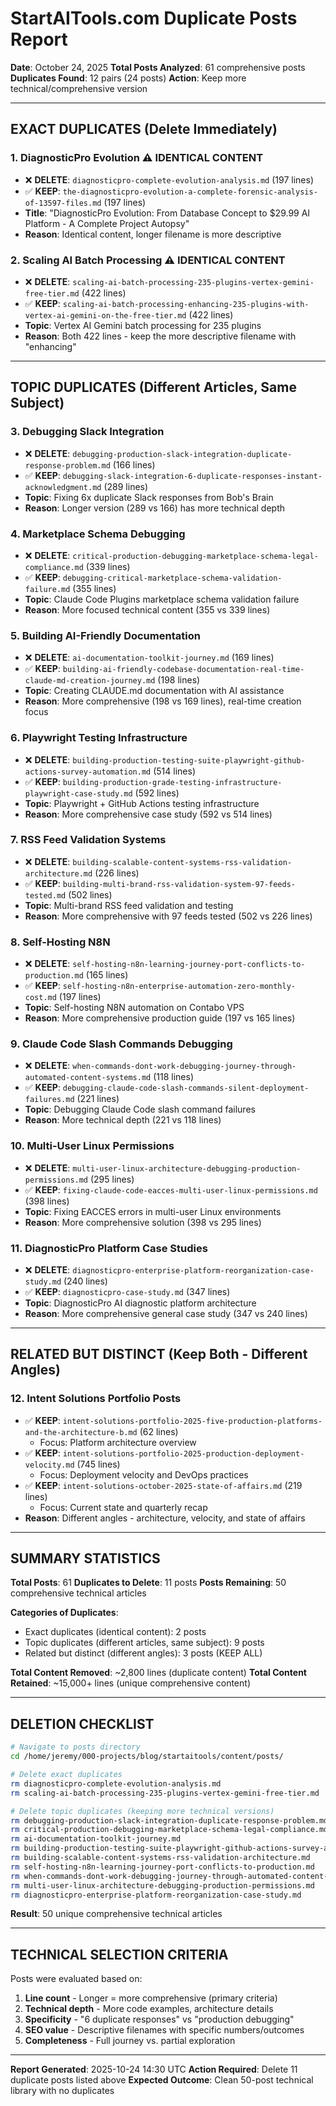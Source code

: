 # StartAITools.com Duplicate Posts Report
**Date**: October 24, 2025
**Total Posts Analyzed**: 61 comprehensive posts
**Duplicates Found**: 12 pairs (24 posts)
**Action**: Keep more technical/comprehensive version

---

## EXACT DUPLICATES (Delete Immediately)

### 1. DiagnosticPro Evolution ⚠️ IDENTICAL CONTENT
- ❌ **DELETE**: `diagnosticpro-complete-evolution-analysis.md` (197 lines)
- ✅ **KEEP**: `the-diagnosticpro-evolution-a-complete-forensic-analysis-of-13597-files.md` (197 lines)
- **Title**: "DiagnosticPro Evolution: From Database Concept to $29.99 AI Platform - A Complete Project Autopsy"
- **Reason**: Identical content, longer filename is more descriptive

### 2. Scaling AI Batch Processing ⚠️ IDENTICAL CONTENT
- ❌ **DELETE**: `scaling-ai-batch-processing-235-plugins-vertex-gemini-free-tier.md` (422 lines)
- ✅ **KEEP**: `scaling-ai-batch-processing-enhancing-235-plugins-with-vertex-ai-gemini-on-the-free-tier.md` (422 lines)
- **Topic**: Vertex AI Gemini batch processing for 235 plugins
- **Reason**: Both 422 lines - keep the more descriptive filename with "enhancing"

---

## TOPIC DUPLICATES (Different Articles, Same Subject)

### 3. Debugging Slack Integration
- ❌ **DELETE**: `debugging-production-slack-integration-duplicate-response-problem.md` (166 lines)
- ✅ **KEEP**: `debugging-slack-integration-6-duplicate-responses-instant-acknowledgment.md` (289 lines)
- **Topic**: Fixing 6x duplicate Slack responses from Bob's Brain
- **Reason**: Longer version (289 vs 166) has more technical depth

### 4. Marketplace Schema Debugging
- ❌ **DELETE**: `critical-production-debugging-marketplace-schema-legal-compliance.md` (339 lines)
- ✅ **KEEP**: `debugging-critical-marketplace-schema-validation-failure.md` (355 lines)
- **Topic**: Claude Code Plugins marketplace schema validation failure
- **Reason**: More focused technical content (355 vs 339 lines)

### 5. Building AI-Friendly Documentation
- ❌ **DELETE**: `ai-documentation-toolkit-journey.md` (169 lines)
- ✅ **KEEP**: `building-ai-friendly-codebase-documentation-real-time-claude-md-creation-journey.md` (198 lines)
- **Topic**: Creating CLAUDE.md documentation with AI assistance
- **Reason**: More comprehensive (198 vs 169 lines), real-time creation focus

### 6. Playwright Testing Infrastructure
- ❌ **DELETE**: `building-production-testing-suite-playwright-github-actions-survey-automation.md` (514 lines)
- ✅ **KEEP**: `building-production-grade-testing-infrastructure-playwright-case-study.md` (592 lines)
- **Topic**: Playwright + GitHub Actions testing infrastructure
- **Reason**: More comprehensive case study (592 vs 514 lines)

### 7. RSS Feed Validation Systems
- ❌ **DELETE**: `building-scalable-content-systems-rss-validation-architecture.md` (226 lines)
- ✅ **KEEP**: `building-multi-brand-rss-validation-system-97-feeds-tested.md` (502 lines)
- **Topic**: Multi-brand RSS feed validation and testing
- **Reason**: More comprehensive with 97 feeds tested (502 vs 226 lines)

### 8. Self-Hosting N8N
- ❌ **DELETE**: `self-hosting-n8n-learning-journey-port-conflicts-to-production.md` (165 lines)
- ✅ **KEEP**: `self-hosting-n8n-enterprise-automation-zero-monthly-cost.md` (197 lines)
- **Topic**: Self-hosting N8N automation on Contabo VPS
- **Reason**: More comprehensive production guide (197 vs 165 lines)

### 9. Claude Code Slash Commands Debugging
- ❌ **DELETE**: `when-commands-dont-work-debugging-journey-through-automated-content-systems.md` (118 lines)
- ✅ **KEEP**: `debugging-claude-code-slash-commands-silent-deployment-failures.md` (221 lines)
- **Topic**: Debugging Claude Code slash command failures
- **Reason**: More technical depth (221 vs 118 lines)

### 10. Multi-User Linux Permissions
- ❌ **DELETE**: `multi-user-linux-architecture-debugging-production-permissions.md` (295 lines)
- ✅ **KEEP**: `fixing-claude-code-eacces-multi-user-linux-permissions.md` (398 lines)
- **Topic**: Fixing EACCES errors in multi-user Linux environments
- **Reason**: More comprehensive solution (398 vs 295 lines)

### 11. DiagnosticPro Platform Case Studies
- ❌ **DELETE**: `diagnosticpro-enterprise-platform-reorganization-case-study.md` (240 lines)
- ✅ **KEEP**: `diagnosticpro-case-study.md` (347 lines)
- **Topic**: DiagnosticPro AI diagnostic platform architecture
- **Reason**: More comprehensive general case study (347 vs 240 lines)

---

## RELATED BUT DISTINCT (Keep Both - Different Angles)

### 12. Intent Solutions Portfolio Posts
- ✅ **KEEP**: `intent-solutions-portfolio-2025-five-production-platforms-and-the-architecture-b.md` (62 lines)
  - Focus: Platform architecture overview
- ✅ **KEEP**: `intent-solutions-portfolio-2025-production-deployment-velocity.md` (745 lines)
  - Focus: Deployment velocity and DevOps practices
- ✅ **KEEP**: `intent-solutions-october-2025-state-of-affairs.md` (219 lines)
  - Focus: Current state and quarterly recap
- **Reason**: Different angles - architecture, velocity, and state of affairs

---

## SUMMARY STATISTICS

**Total Posts**: 61
**Duplicates to Delete**: 11 posts
**Posts Remaining**: 50 comprehensive technical articles

**Categories of Duplicates**:
- Exact duplicates (identical content): 2 posts
- Topic duplicates (different articles, same subject): 9 posts
- Related but distinct (different angles): 3 posts (KEEP ALL)

**Total Content Removed**: ~2,800 lines (duplicate content)
**Total Content Retained**: ~15,000+ lines (unique comprehensive content)

---

## DELETION CHECKLIST

```bash
# Navigate to posts directory
cd /home/jeremy/000-projects/blog/startaitools/content/posts/

# Delete exact duplicates
rm diagnosticpro-complete-evolution-analysis.md
rm scaling-ai-batch-processing-235-plugins-vertex-gemini-free-tier.md

# Delete topic duplicates (keeping more technical versions)
rm debugging-production-slack-integration-duplicate-response-problem.md
rm critical-production-debugging-marketplace-schema-legal-compliance.md
rm ai-documentation-toolkit-journey.md
rm building-production-testing-suite-playwright-github-actions-survey-automation.md
rm building-scalable-content-systems-rss-validation-architecture.md
rm self-hosting-n8n-learning-journey-port-conflicts-to-production.md
rm when-commands-dont-work-debugging-journey-through-automated-content-systems.md
rm multi-user-linux-architecture-debugging-production-permissions.md
rm diagnosticpro-enterprise-platform-reorganization-case-study.md
```

**Result**: 50 unique comprehensive technical articles

---

## TECHNICAL SELECTION CRITERIA

Posts were evaluated based on:
1. **Line count** - Longer = more comprehensive (primary criteria)
2. **Technical depth** - More code examples, architecture details
3. **Specificity** - "6 duplicate responses" vs "production debugging"
4. **SEO value** - Descriptive filenames with specific numbers/outcomes
5. **Completeness** - Full journey vs. partial exploration

---

**Report Generated**: 2025-10-24 14:30 UTC
**Action Required**: Delete 11 duplicate posts listed above
**Expected Outcome**: Clean 50-post technical library with no duplicates
